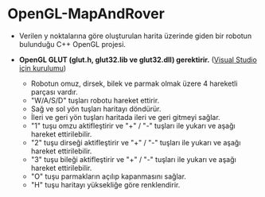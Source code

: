 # OpenGL-MapAndRover
- Verilen y noktalarına göre oluşturulan harita üzerinde giden bir robotun bulunduğu C++ OpenGL projesi.
- **OpenGL GLUT (glut.h, glut32.lib ve glut32.dll) gerektirir.** ([Visual Studio için kurulumu](https://stackoverflow.com/a/20559229))  

  - Robotun omuz, dirsek, bilek ve parmak olmak üzere 4 hareketli parçası vardır.
  - "W/A/S/D" tuşları robotu hareket ettirir.
  - Sağ ve sol yön tuşları haritayı döndürür.
  - İleri ve geri yön tuşları haritada ileri ve geri gitmeyi sağlar.
  - "1" tuşu omzu aktifleştirir ve "+" / "-" tuşları ile yukarı ve aşağı hareket ettirilebilir.
  - "2" tuşu dirseği aktifleştirir ve "+" / "-" tuşları ile yukarı ve aşağı hareket ettirilebilir.
  - "3" tuşu bileği aktifleştirir ve "+" / "-" tuşları ile yukarı ve aşağı hareket ettirilebilir.
  - "O" tuşu parmakların açılıp kapanmasını sağlar.
  - "H" tuşu haritayı yüksekliğe göre renklendirir.
